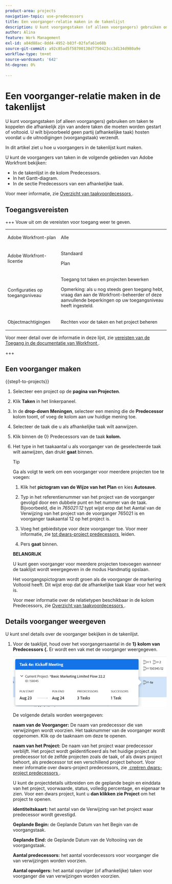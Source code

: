 ```yaml
---
product-area: projects
navigation-topic: use-predecessors
title: Een voorganger-relatie maken in de takenlijst
description: U kunt voorgangstaken (of alleen voorgangers) gebruiken om taken te koppelen die afhankelijk zijn van andere taken die moeten worden gestart of voltooid. U wilt bijvoorbeeld geen partij (afhankelijke taak) hosten voordat u de uitnodigingen (voorgangstaak) verzendt.
author: Alina
feature: Work Management
exl-id: a84d88ac-8dd4-4952-b83f-02fafa61e68b
source-git-commit: a92c85ad5f58700138d7750423cc3d134d980a9e
workflow-type: tm+mt
source-wordcount: '642'
ht-degree: 0%

---
```


# Een voorganger-relatie maken in de takenlijst

<!-- Audited: 5/2025 -->

U kunt voorgangstaken (of alleen voorgangers) gebruiken om taken te koppelen die afhankelijk zijn van andere taken die moeten worden gestart of voltooid. U wilt bijvoorbeeld geen partij (afhankelijke taak) hosten voordat u de uitnodigingen (voorgangstaak) verzendt.

In dit artikel ziet u hoe u voorgangers in de takenlijst kunt maken.

U kunt de voorgangers van taken in de volgende gebieden van Adobe Workfront bekijken:

* In de takenlijst in de kolom Predecessors.
* In het Gantt-diagram.
* In de sectie Predecessors van een afhankelijke taak.

Voor meer informatie, zie [&#x200B; Overzicht van taakvoordecessors &#x200B;](../../../manage-work/tasks/use-prdcssrs/predecessors-overview.md).

## Toegangsvereisten

+++ Vouw uit om de vereisten voor toegang weer te geven.

<table style="table-layout:auto"> 
 <col> 
 <col> 
 <tbody> 
  <tr> 
   <td role="rowheader">Adobe Workfront-plan</td> 
   <td> <p>Alle</p> </td> 
  </tr> 
  <tr> 
   <td role="rowheader">Adobe Workfront-licentie</td> 
   <td> <p>Standaard </p><p>Plan </p> </td> 
  </tr> 
  <tr> 
   <td role="rowheader">Configuraties op toegangsniveau</td> 
   <td> <p>Toegang tot taken en projecten bewerken</p> <p>Opmerking: als u nog steeds geen toegang hebt, vraag dan aan de Workfront-beheerder of deze aanvullende beperkingen op uw toegangsniveau heeft ingesteld. </p> </td> 
  </tr> 
  <tr> 
   <td role="rowheader">Objectmachtigingen</td> 
   <td> <p>Rechten voor de taken en het project beheren</p> </td> 
  </tr> 
 </tbody> 
</table>

Voor meer detail over de informatie in deze lijst, zie [&#x200B; vereisten van de Toegang in de documentatie van Workfront &#x200B;](/help/quicksilver/administration-and-setup/add-users/access-levels-and-object-permissions/access-level-requirements-in-documentation.md).

+++

## Een voorganger maken

{{step1-to-projects}}

1. Selecteer een project op de **pagina van Projecten**.
1. Klik **Taken** in het linkerpaneel.
1. In de **drop-down Meningen**, selecteer een mening die de **Predecessor** kolom toont, of voeg de kolom aan uw huidige mening toe.

1. Selecteer de taak die u als afhankelijke taak wilt aanwijzen.
1. Klik binnen de 0&rbrace; Predecessors van de taak **kolom.**
1. Het type in het taakaantal u als voorganger van de geselecteerde taak wilt aanwijzen, dan drukt **gaat** binnen.

   >[!TIP]
   >
   >Ga als volgt te werk om een voorganger voor meerdere projecten toe te voegen:
   >
   >1. Klik het **pictogram van de Wijze van het Plan** en kies **Autosave**.
   >
   >1. Typ in het referentienummer van het project van de voorganger gevolgd door een dubbele punt en het nummer van de taak. Bijvoorbeeld, die in *765021:12* typt wijst erop dat het Aantal van de Verwijzing van het project van de voorganger 765021 is en voorganger taakaantal 12 op het project is.
   >
   >1. Voeg het gebiedstype voor deze voorganger toe. Voor meer informatie, zie [&#x200B; tot dwars-project predecessors &#x200B;](/help/quicksilver/manage-work/tasks/use-prdcssrs/cross-project-predecessors.md) leiden.
   >
   >1. Pers **gaat** binnen.
   >
   >**BELANGRIJK**
   >
   >U kunt geen voorganger voor meerdere projecten toevoegen wanneer de taaklijst wordt weergegeven in de modus Handmatig opslaan.

   Het voorgangspictogram wordt groen als de voorganger de markering Voltooid heeft. Dit wijst erop dat de afhankelijke taak klaar voor het werk is.

   Voor meer informatie over de relatietypen beschikbaar in de kolom Predecessors, zie [&#x200B; Overzicht van taakvoordecessors &#x200B;](../../../manage-work/tasks/use-prdcssrs/predecessors-overview.md).

## Details voorganger weergeven

U kunt snel details over de voorganger bekijken in de takenlijst.

1. Voor de taaklijst, houd over het voorgangersaantal in de **1&rbrace; kolom van Predecessors &lbrace;.** Er wordt een vak met de voorganger weergegeven.

   ![&#x200B; Details van de Predecessor &#x200B;](assets/predecessor-details-in-task-list.png)

   De volgende details worden weergegeven:

   **naam van de Voorganger:** De naam van predecessor die van verwijzingen wordt voorzien. Het taaknummer van de voorganger wordt opgenomen. Klik op de taaknaam om deze te openen.

   **naam van het Project:** De naam van het project waar predecessor verblijft. Het project wordt geïdentificeerd als het huidige project als predecessor tot de zelfde projecten zoals de taak, of als dwars project behoort, als predecessor tot een verschillend project behoort. Voor meer informatie over dwars-project predecessors, zie [&#x200B; creëren dwars-project predecessors &#x200B;](../../tasks/use-prdcssrs/cross-project-predecessors.md).

   U kunt de projectdetails uitbreiden om de geplande begin en einddata van het project, voorwaarde, status, volledig percentage, en eigenaar te zien. Voor een dwars project, kunt u **dan klikken zie Project** om het project te openen.

   **identiteitskaart:** het aantal van de Verwijzing van het project waar predecessor wordt gevestigd.

   **Geplande Begin:** de Geplande Datum van het Begin van de voorgangstaak.

   **Geplande Eind:** de Geplande Datum van de Voltooiing van de voorgangstaak.

   **Aantal predecessors:** het aantal voordecessors voor voorganger die van verwijzingen worden voorzien.

   **Aantal opvolgers:** het aantal opvolger (of afhankelijke) taken voor voorganger die van verwijzingen worden voorzien.
